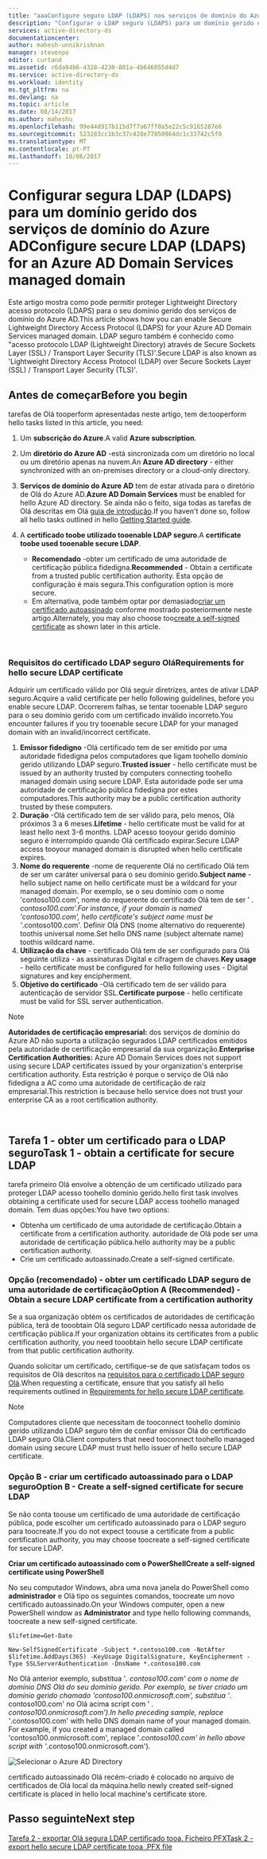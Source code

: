 ```yaml
---
title: "aaaConfigure seguro LDAP (LDAPS) nos serviços de domínio do Azure AD | Microsoft Docs"
description: "Configurar o LDAP seguro (LDAPS) para um domínio gerido dos serviços de domínio do Azure AD"
services: active-directory-ds
documentationcenter: 
author: mahesh-unnikrishnan
manager: stevenpo
editor: curtand
ms.assetid: c6da94b6-4328-4230-801a-4b646055d4d7
ms.service: active-directory-ds
ms.workload: identity
ms.tgt_pltfrm: na
ms.devlang: na
ms.topic: article
ms.date: 08/14/2017
ms.author: maheshu
ms.openlocfilehash: 99e44d917b115d7f7a67ff0a5e22c5c9165287e6
ms.sourcegitcommit: 523283cc1b3c37c428e77850964dc1c33742c5f0
ms.translationtype: MT
ms.contentlocale: pt-PT
ms.lasthandoff: 10/06/2017
---
```

# <a name="configure-secure-ldap-ldaps-for-an-azure-ad-domain-services-managed-domain"></a><span data-ttu-id="3a9d7-103">Configurar segura LDAP (LDAPS) para um domínio gerido dos serviços de domínio do Azure AD</span><span class="sxs-lookup"><span data-stu-id="3a9d7-103">Configure secure LDAP (LDAPS) for an Azure AD Domain Services managed domain</span></span>
<span data-ttu-id="3a9d7-104">Este artigo mostra como pode permitir proteger Lightweight Directory acesso protocolo (LDAPS) para o seu domínio gerido dos serviços de domínio do Azure AD.</span><span class="sxs-lookup"><span data-stu-id="3a9d7-104">This article shows how you can enable Secure Lightweight Directory Access Protocol (LDAPS) for your Azure AD Domain Services managed domain.</span></span> <span data-ttu-id="3a9d7-105">LDAP seguro também é conhecido como "acesso protocolo LDAP (Lightweight Directory) através de Secure Sockets Layer (SSL) / Transport Layer Security (TLS)'.</span><span class="sxs-lookup"><span data-stu-id="3a9d7-105">Secure LDAP is also known as 'Lightweight Directory Access Protocol (LDAP) over Secure Sockets Layer (SSL) / Transport Layer Security (TLS)'.</span></span>

## <a name="before-you-begin"></a><span data-ttu-id="3a9d7-106">Antes de começar</span><span class="sxs-lookup"><span data-stu-id="3a9d7-106">Before you begin</span></span>
<span data-ttu-id="3a9d7-107">tarefas de Olá tooperform apresentadas neste artigo, tem de:</span><span class="sxs-lookup"><span data-stu-id="3a9d7-107">tooperform hello tasks listed in this article, you need:</span></span>

1. <span data-ttu-id="3a9d7-108">Um **subscrição do Azure**.</span><span class="sxs-lookup"><span data-stu-id="3a9d7-108">A valid **Azure subscription**.</span></span>
2. <span data-ttu-id="3a9d7-109">Um **diretório do Azure AD** -está sincronizada com um diretório no local ou um diretório apenas na nuvem.</span><span class="sxs-lookup"><span data-stu-id="3a9d7-109">An **Azure AD directory** - either synchronized with an on-premises directory or a cloud-only directory.</span></span>
3. <span data-ttu-id="3a9d7-110">**Serviços de domínio do Azure AD** tem de estar ativada para o diretório de Olá do Azure AD.</span><span class="sxs-lookup"><span data-stu-id="3a9d7-110">**Azure AD Domain Services** must be enabled for hello Azure AD directory.</span></span> <span data-ttu-id="3a9d7-111">Se ainda não o feito, siga todas as tarefas de Olá descritas em Olá [guia de introdução](active-directory-ds-getting-started.md).</span><span class="sxs-lookup"><span data-stu-id="3a9d7-111">If you haven't done so, follow all hello tasks outlined in hello [Getting Started guide](active-directory-ds-getting-started.md).</span></span>
4. <span data-ttu-id="3a9d7-112">A **certificado toobe utilizado tooenable LDAP seguro**.</span><span class="sxs-lookup"><span data-stu-id="3a9d7-112">A **certificate toobe used tooenable secure LDAP**.</span></span>

   * <span data-ttu-id="3a9d7-113">**Recomendado** -obter um certificado de uma autoridade de certificação pública fidedigna.</span><span class="sxs-lookup"><span data-stu-id="3a9d7-113">**Recommended** - Obtain a certificate from a trusted public certification authority.</span></span> <span data-ttu-id="3a9d7-114">Esta opção de configuração é mais segura.</span><span class="sxs-lookup"><span data-stu-id="3a9d7-114">This configuration option is more secure.</span></span>
   * <span data-ttu-id="3a9d7-115">Em alternativa, pode também optar por demasiado[criar um certificado autoassinado](#task-1---obtain-a-certificate-for-secure-ldap) conforme mostrado posteriormente neste artigo.</span><span class="sxs-lookup"><span data-stu-id="3a9d7-115">Alternately, you may also choose too[create a self-signed certificate](#task-1---obtain-a-certificate-for-secure-ldap) as shown later in this article.</span></span>

<br>

### <a name="requirements-for-hello-secure-ldap-certificate"></a><span data-ttu-id="3a9d7-116">Requisitos do certificado LDAP seguro Olá</span><span class="sxs-lookup"><span data-stu-id="3a9d7-116">Requirements for hello secure LDAP certificate</span></span>
<span data-ttu-id="3a9d7-117">Adquirir um certificado válido por Olá seguir diretrizes, antes de ativar LDAP seguro.</span><span class="sxs-lookup"><span data-stu-id="3a9d7-117">Acquire a valid certificate per hello following guidelines, before you enable secure LDAP.</span></span> <span data-ttu-id="3a9d7-118">Ocorrerem falhas, se tentar tooenable LDAP seguro para o seu domínio gerido com um certificado inválido incorreto.</span><span class="sxs-lookup"><span data-stu-id="3a9d7-118">You encounter failures if you try tooenable secure LDAP for your managed domain with an invalid/incorrect certificate.</span></span>

1. <span data-ttu-id="3a9d7-119">**Emissor fidedigno** -Olá certificado tem de ser emitido por uma autoridade fidedigna pelos computadores que ligam toohello domínio gerido utilizando LDAP seguro.</span><span class="sxs-lookup"><span data-stu-id="3a9d7-119">**Trusted issuer** - hello certificate must be issued by an authority trusted by computers connecting toohello managed domain using secure LDAP.</span></span> <span data-ttu-id="3a9d7-120">Esta autoridade pode ser uma autoridade de certificação pública fidedigna por estes computadores.</span><span class="sxs-lookup"><span data-stu-id="3a9d7-120">This authority may be a public certification authority trusted by these computers.</span></span>
2. <span data-ttu-id="3a9d7-121">**Duração** -Olá certificado tem de ser válido para, pelo menos, Olá próximos 3 a 6 meses.</span><span class="sxs-lookup"><span data-stu-id="3a9d7-121">**Lifetime** - hello certificate must be valid for at least hello next 3-6 months.</span></span> <span data-ttu-id="3a9d7-122">LDAP acesso tooyour gerido domínio seguro é interrompido quando Olá certificado expirar.</span><span class="sxs-lookup"><span data-stu-id="3a9d7-122">Secure LDAP access tooyour managed domain is disrupted when hello certificate expires.</span></span>
3. <span data-ttu-id="3a9d7-123">**Nome do requerente** -nome de requerente Olá no certificado Olá tem de ser um caráter universal para o seu domínio gerido.</span><span class="sxs-lookup"><span data-stu-id="3a9d7-123">**Subject name** - hello subject name on hello certificate must be a wildcard for your managed domain.</span></span> <span data-ttu-id="3a9d7-124">Por exemplo, se o seu domínio com o nome 'contoso100.com', nome do requerente do certificado Olá tem de ser ' *. contoso100.com'.</span><span class="sxs-lookup"><span data-stu-id="3a9d7-124">For instance, if your domain is named 'contoso100.com', hello certificate's subject name must be '*.contoso100.com'.</span></span> <span data-ttu-id="3a9d7-125">Definir Olá DNS (nome alternativo do requerente) toothis universal nome.</span><span class="sxs-lookup"><span data-stu-id="3a9d7-125">Set hello DNS name (subject alternate name) toothis wildcard name.</span></span>
4. <span data-ttu-id="3a9d7-126">**Utilização da chave** - certificado Olá tem de ser configurado para Olá seguinte utiliza - as assinaturas Digital e cifragem de chaves.</span><span class="sxs-lookup"><span data-stu-id="3a9d7-126">**Key usage** - hello certificate must be configured for hello following uses - Digital signatures and key encipherment.</span></span>
5. <span data-ttu-id="3a9d7-127">**Objetivo do certificado** -Olá certificado tem de ser válido para autenticação de servidor SSL.</span><span class="sxs-lookup"><span data-stu-id="3a9d7-127">**Certificate purpose** - hello certificate must be valid for SSL server authentication.</span></span>

> [!NOTE]
> <span data-ttu-id="3a9d7-128">**Autoridades de certificação empresarial:** dos serviços de domínio do Azure AD não suporta a utilização segurados LDAP certificados emitidos pela autoridade de certificação empresarial da sua organização.</span><span class="sxs-lookup"><span data-stu-id="3a9d7-128">**Enterprise Certification Authorities:** Azure AD Domain Services does not support using secure LDAP certificates issued by your organization's enterprise certification authority.</span></span> <span data-ttu-id="3a9d7-129">Esta restrição é porque o serviço de Olá não fidedigna a AC como uma autoridade de certificação de raiz empresarial.</span><span class="sxs-lookup"><span data-stu-id="3a9d7-129">This restriction is because hello service does not trust your enterprise CA as a root certification authority.</span></span> 
>
>

<br>

## <a name="task-1---obtain-a-certificate-for-secure-ldap"></a><span data-ttu-id="3a9d7-130">Tarefa 1 - obter um certificado para o LDAP seguro</span><span class="sxs-lookup"><span data-stu-id="3a9d7-130">Task 1 - obtain a certificate for secure LDAP</span></span>
<span data-ttu-id="3a9d7-131">tarefa primeiro Olá envolve a obtenção de um certificado utilizado para proteger LDAP acesso toohello domínio gerido.</span><span class="sxs-lookup"><span data-stu-id="3a9d7-131">hello first task involves obtaining a certificate used for secure LDAP access toohello managed domain.</span></span> <span data-ttu-id="3a9d7-132">Tem duas opções:</span><span class="sxs-lookup"><span data-stu-id="3a9d7-132">You have two options:</span></span>

* <span data-ttu-id="3a9d7-133">Obtenha um certificado de uma autoridade de certificação.</span><span class="sxs-lookup"><span data-stu-id="3a9d7-133">Obtain a certificate from a certification authority.</span></span> <span data-ttu-id="3a9d7-134">autoridade de Olá pode ser uma autoridade de certificação pública.</span><span class="sxs-lookup"><span data-stu-id="3a9d7-134">hello authority may be a public certification authority.</span></span>
* <span data-ttu-id="3a9d7-135">Crie um certificado autoassinado.</span><span class="sxs-lookup"><span data-stu-id="3a9d7-135">Create a self-signed certificate.</span></span>

### <a name="option-a-recommended---obtain-a-secure-ldap-certificate-from-a-certification-authority"></a><span data-ttu-id="3a9d7-136">Opção (recomendado) - obter um certificado LDAP seguro de uma autoridade de certificação</span><span class="sxs-lookup"><span data-stu-id="3a9d7-136">Option A (Recommended) - Obtain a secure LDAP certificate from a certification authority</span></span>
<span data-ttu-id="3a9d7-137">Se a sua organização obtém os certificados de autoridades de certificação pública, terá de tooobtain Olá seguro LDAP certificado nessa autoridade de certificação pública.</span><span class="sxs-lookup"><span data-stu-id="3a9d7-137">If your organization obtains its certificates from a public certification authority, you need tooobtain hello secure LDAP certificate from that public certification authority.</span></span>

<span data-ttu-id="3a9d7-138">Quando solicitar um certificado, certifique-se de que satisfaçam todos os requisitos de Olá descritos na [requisitos para o certificado LDAP seguro Olá](#requirements-for-the-secure-ldap-certificate).</span><span class="sxs-lookup"><span data-stu-id="3a9d7-138">When requesting a certificate, ensure that you satisfy all hello requirements outlined in [Requirements for hello secure LDAP certificate](#requirements-for-the-secure-ldap-certificate).</span></span>

> [!NOTE]
> <span data-ttu-id="3a9d7-139">Computadores cliente que necessitam de tooconnect toohello domínio gerido utilizando LDAP seguro têm de confiar emissor Olá do certificado LDAP seguro Olá.</span><span class="sxs-lookup"><span data-stu-id="3a9d7-139">Client computers that need tooconnect toohello managed domain using secure LDAP must trust hello issuer of hello secure LDAP certificate.</span></span>
>
>

### <a name="option-b---create-a-self-signed-certificate-for-secure-ldap"></a><span data-ttu-id="3a9d7-140">Opção B - criar um certificado autoassinado para o LDAP seguro</span><span class="sxs-lookup"><span data-stu-id="3a9d7-140">Option B - Create a self-signed certificate for secure LDAP</span></span>
<span data-ttu-id="3a9d7-141">Se não conta toouse um certificado de uma autoridade de certificação pública, pode escolher um certificado autoassinado para o LDAP seguro para toocreate.</span><span class="sxs-lookup"><span data-stu-id="3a9d7-141">If you do not expect toouse a certificate from a public certification authority, you may choose toocreate a self-signed certificate for secure LDAP.</span></span>

<span data-ttu-id="3a9d7-142">**Criar um certificado autoassinado com o PowerShell**</span><span class="sxs-lookup"><span data-stu-id="3a9d7-142">**Create a self-signed certificate using PowerShell**</span></span>

<span data-ttu-id="3a9d7-143">No seu computador Windows, abra uma nova janela do PowerShell como **administrador** e Olá tipo os seguintes comandos, toocreate um novo certificado autoassinado.</span><span class="sxs-lookup"><span data-stu-id="3a9d7-143">On your Windows computer, open a new PowerShell window as **Administrator** and type hello following commands, toocreate a new self-signed certificate.</span></span>

    $lifetime=Get-Date

    New-SelfSignedCertificate -Subject *.contoso100.com -NotAfter $lifetime.AddDays(365) -KeyUsage DigitalSignature, KeyEncipherment -Type SSLServerAuthentication -DnsName *.contoso100.com

<span data-ttu-id="3a9d7-144">No Olá anterior exemplo, substitua '*. contoso100.com' com o nome de domínio DNS Olá do seu domínio gerido. Por exemplo, se tiver criado um domínio gerido chamado 'contoso100.onmicrosoft.com', substitua '*. contoso100.com' no Olá acima script com ' *. contoso100.onmicrosoft.com').</span><span class="sxs-lookup"><span data-stu-id="3a9d7-144">In hello preceding sample, replace '*.contoso100.com' with hello DNS domain name of your managed domain. For example, if you created a managed domain called 'contoso100.onmicrosoft.com', replace '*.contoso100.com' in hello above script with '*.contoso100.onmicrosoft.com').</span></span>

![Selecionar o Azure AD Directory](./media/active-directory-domain-services-admin-guide/secure-ldap-powershell-create-self-signed-cert.png)

<span data-ttu-id="3a9d7-146">certificado autoassinado Olá recém-criado é colocado no arquivo de certificados de Olá local da máquina.</span><span class="sxs-lookup"><span data-stu-id="3a9d7-146">hello newly created self-signed certificate is placed in hello local machine's certificate store.</span></span>


## <a name="next-step"></a><span data-ttu-id="3a9d7-147">Passo seguinte</span><span class="sxs-lookup"><span data-stu-id="3a9d7-147">Next step</span></span>
[<span data-ttu-id="3a9d7-148">Tarefa 2 - exportar Olá segura LDAP certificado tooa. Ficheiro PFX</span><span class="sxs-lookup"><span data-stu-id="3a9d7-148">Task 2 - export hello secure LDAP certificate tooa .PFX file</span></span>](active-directory-ds-admin-guide-configure-secure-ldap-export-pfx.md)

